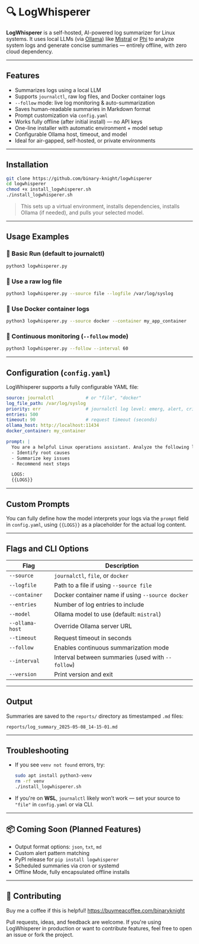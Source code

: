 # 🔍 LogWhisperer

**LogWhisperer** is a self-hosted, AI-powered log summarizer for Linux systems. It uses local LLMs (via [Ollama](https://ollama.com)) like [Mistral](https://ollama.com/library/mistral) or [Phi](https://ollama.com/library/phi) to analyze system logs and generate concise summaries — entirely offline, with zero cloud dependency.

---

## Features

- Summarizes logs using a local LLM  
- Supports `journalctl`, raw log files, and Docker container logs  
- `--follow` mode: live log monitoring & auto-summarization  
- Saves human-readable summaries in Markdown format  
- Prompt customization via `config.yaml`  
- Works fully offline (after initial install) — no API keys  
- One-line installer with automatic environment + model setup  
- Configurable Ollama host, timeout, and model  
- Ideal for air-gapped, self-hosted, or private environments  

---

## Installation

```bash
git clone https://github.com/binary-knight/logwhisperer
cd logwhisperer
chmod +x install_logwhisperer.sh
./install_logwhisperer.sh
```

> This sets up a virtual environment, installs dependencies, installs Ollama (if needed), and pulls your selected model.

---

## Usage Examples

### 🔹 Basic Run (default to journalctl)

```bash
python3 logwhisperer.py
```

### 🔹 Use a raw log file

```bash
python3 logwhisperer.py --source file --logfile /var/log/syslog
```

### 🔹 Use Docker container logs

```bash
python3 logwhisperer.py --source docker --container my_app_container
```

### 🔹 Continuous monitoring (`--follow` mode)

```bash
python3 logwhisperer.py --follow --interval 60
```

---

## Configuration (`config.yaml`)

LogWhisperer supports a fully configurable YAML file:

```yaml
source: journalctl            # or "file", "docker"
log_file_path: /var/log/syslog
priority: err                 # journalctl log level: emerg, alert, crit, err, warning, etc.
entries: 500
timeout: 90                   # request timeout (seconds)
ollama_host: http://localhost:11434
docker_container: my_container

prompt: |
  You are a helpful Linux operations assistant. Analyze the following logs:
  - Identify root causes
  - Summarize key issues
  - Recommend next steps

  LOGS:
  {{LOGS}}
```

---

## Custom Prompts

You can fully define how the model interprets your logs via the `prompt` field in `config.yaml`, using `{{LOGS}}` as a placeholder for the actual log content.

---

## Flags and CLI Options

| Flag               | Description                                      |
|--------------------|--------------------------------------------------|
| `--source`         | `journalctl`, `file`, or `docker`               |
| `--logfile`        | Path to a file if using `--source file`         |
| `--container`      | Docker container name if using `--source docker`|
| `--entries`        | Number of log entries to include                |
| `--model`          | Ollama model to use (default: `mistral`)        |
| `--ollama-host`    | Override Ollama server URL                      |
| `--timeout`        | Request timeout in seconds                      |
| `--follow`         | Enables continuous summarization mode           |
| `--interval`       | Interval between summaries (used with `--follow`)|
| `--version`        | Print version and exit                          |

---

## Output

Summaries are saved to the `reports/` directory as timestamped `.md` files:

```
reports/log_summary_2025-05-08_14-15-01.md
```

---

## Troubleshooting

- If you see `venv not found` errors, try:
  ```bash
  sudo apt install python3-venv
  rm -rf venv
  ./install_logwhisperer.sh
  ```

- If you're on **WSL**, `journalctl` likely won’t work — set your source to `"file"` in `config.yaml` or via CLI.

---

## 📦 Coming Soon (Planned Features)

- Output format options: `json`, `txt`, `md`
- Custom alert pattern matching
- PyPI release for `pip install logwhisperer`
- Scheduled summaries via cron or systemd
- Offline Mode, fully encapsulated offline installs

---

## 🤝 Contributing

Buy me a coffee if this is helpful! https://buymeacoffee.com/binaryknight

Pull requests, ideas, and feedback are welcome. If you're using LogWhisperer in production or want to contribute features, feel free to open an issue or fork the project.
